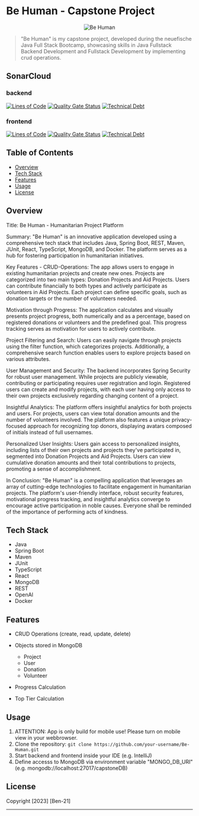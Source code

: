 # Be Human - Capstone Project
<p align="center">
<img alt="Be Human" src="https://github.com/Ben-21/capstone-neuefische/assets/118177877/8bc02cf3-20f8-4028-8f2d-34d6cdee4d64"></img>
</p>
  
> "Be Human" is my capstone project, developed during the neuefische Java Full Stack Bootcamp, showcasing skills in Java Fullstack Backend Development and Fullstack Development by implementing crud operations.  


## SonarCloud
### backend
[![Lines of Code](https://sonarcloud.io/api/project_badges/measure?project=ben-21_capstone-neuefische-backend&metric=ncloc)](https://sonarcloud.io/summary/new_code?id=ben-21_capstone-neuefische-backend)
[![Quality Gate Status](https://sonarcloud.io/api/project_badges/measure?project=ben-21_capstone-neuefische-backend&metric=alert_status)](https://sonarcloud.io/summary/new_code?id=ben-21_capstone-neuefische-backend)
[![Technical Debt](https://sonarcloud.io/api/project_badges/measure?project=ben-21_capstone-neuefische-backend&metric=sqale_index)](https://sonarcloud.io/summary/new_code?id=ben-21_capstone-neuefische-backend)

### frontend
[![Lines of Code](https://sonarcloud.io/api/project_badges/measure?project=ben-21_capstone-neuefische-frontend&metric=ncloc)](https://sonarcloud.io/summary/new_code?id=ben-21_capstone-neuefische-frontend)
[![Quality Gate Status](https://sonarcloud.io/api/project_badges/measure?project=ben-21_capstone-neuefische-frontend&metric=alert_status)](https://sonarcloud.io/summary/new_code?id=ben-21_capstone-neuefische-frontend)
[![Technical Debt](https://sonarcloud.io/api/project_badges/measure?project=ben-21_capstone-neuefische-frontend&metric=sqale_index)](https://sonarcloud.io/summary/new_code?id=ben-21_capstone-neuefische-frontend)


## Table of Contents

- [Overview](#overview)
- [Tech Stack](#tech-stack)
- [Features](#features)
- [Usage](#usage)
- [License](#license)

## Overview

Title: Be Human - Humanitarian Project Platform

Summary:
"Be Human" is an innovative application developed using a comprehensive tech stack that includes Java, Spring Boot, REST, Maven, JUnit, React, TypeScript, MongoDB, and Docker. The platform serves as a hub for fostering participation in humanitarian initiatives.

Key Features - CRUD-Operations:
The app allows users to engage in existing humanitarian projects and create new ones. Projects are categorized into two main types: Donation Projects and Aid Projects. Users can contribute financially to both types and actively participate as volunteers in Aid Projects. Each project can define specific goals, such as donation targets or the number of volunteers needed.

Motivation through Progress:
The application calculates and visually presents project progress, both numerically and as a percentage, based on registered donations or volunteers and the predefined goal. This progress tracking serves as motivation for users to actively contribute.

Project Filtering and Search:
Users can easily navigate through projects using the filter function, which categorizes projects. Additionally, a comprehensive search function enables users to explore projects based on various attributes.

User Management and Security:
The backend incorporates Spring Security for robust user management. While projects are publicly viewable, contributing or participating requires user registration and login. Registered users can create and modify projects, with each user having only access to their own projects exclusively regarding changing content of a project.

Insightful Analytics:
The platform offers insightful analytics for both projects and users. For projects, users can view total donation amounts and the number of volunteers involved. The platform also features a unique privacy-focused approach for recognizing top donors, displaying avatars composed of initials instead of full usernames.

Personalized User Insights:
Users gain access to personalized insights, including lists of their own projects and projects they've participated in, segmented into Donation Projects and Aid Projects. Users can view cumulative donation amounts and their total contributions to projects, promoting a sense of accomplishment.

In Conclusion:
"Be Human" is a compelling application that leverages an array of cutting-edge technologies to facilitate engagement in humanitarian projects. The platform's user-friendly interface, robust security features, motivational progress tracking, and insightful analytics converge to encourage active participation in noble causes. Everyone shall be reminded of the importance of performing acts of kindness.

## Tech Stack

- Java
- Spring Boot
- Maven
- JUnit
- TypeScript
- React
- MongoDB
- REST
- OpenAl
- Docker

## Features

- CRUD Operations (create, read, update, delete)
- Objects stored in MongoDB
  - Project
  - User
  - Donation
  - Volunteer
 
- Progress Calculation
- Top Tier Calculation 

## Usage

1. ATTENTION: App is only build for mobile use! Please turn on mobile view in your webbrowser.
2. Clone the repository: `git clone https://github.com/your-username/Be-Human.git`
3. Start backend and frontend inside your IDE (e.g. IntelliJ)
4. Define accesss to MongoDB via environment variable "MONGO_DB_URI" (e.g. mongodb://localhost:27017/capstoneDB)

## License

Copyright [2023] [Ben-21]

---

